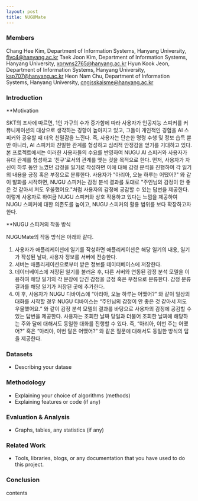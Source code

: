 ```yaml
---
layout: post
title: NUGUMate
---
```


### Members

Chang Hee Kim, Department of Information Systems, Hanyang University, flyc4@hanyang.ac.kr
Taek Joon Kim, Department of Information Systems, Hanyang University, xorwns2765@hanyang.ac.kr
Hyun Kook Jeon, Department of Information Systems, Hanyang University, ksp707@hanyang.ac.kr
Heon Nam Chu, Department of Information Systems, Hanyang University, cngjsskaisme@hanyang.ac.kr

### Introduction

**Motivation

 SKT의 조사에 따르면, 1인 가구의 수가 증가함에 따라 사용자가 인공지능 스피커를 커뮤니케이션의 대상으로 생각하는 경향이 높아지고 있고, 그들이 개인적인 경험을 AI 스피커와 공유할 때 더욱 친밀감을 느낀다. 즉, 사용자는 단순한 명령 수행 및 정보 습득 뿐만 아니라, AI 스피커와 친밀한 관계를 형성하고 심리적 안정감을 얻기를 기대하고 있다. 
 본 프로젝트에서는 이러한 사용자들의 수요를 반영하여 NUGU AI 스피커와 사용자가 유대 관계를 형성하고 '친구'로서의 관계를 맺는 것을 목적으로 한다. 먼저, 사용자가 자신이 하루 동안 느꼈던 감정을 일기로 작성하면 이에 대해 감정 분석을 진행하여 각 일기의 내용을 긍정 혹은 부정으로 분류한다. 사용자가 "아리아, 오늘 하루는 어땠어?" 와 같이 발화를 시작하면, NUGU 스피커는 감정 분석 결과를 토대로 "주인님의 감정이 안 좋은 것 같아서 저도 우울했어요."처럼 사용자의 감정에 공감할 수 있는 답변을 제공한다. 이렇게 사용자로 하여금 NUGU 스피커와 상호 작용하고 있다는 느낌을 제공하여 NUGU 스피커에 대한 의존도를 높이고, NUGU 스피커의 활용 범위를 보다 확장하고자 한다.
 
**NUGU 스피커의 작동 방식

 NUGUMate의 작동 방식은 아래와 같다. 
 1. 사용자가 애플리케이션에 일기를 작성하면 애플리케이션은 해당 일기의 내용, 일기가 작성된 날짜, 사용자 정보를 서버에 전송한다. 
 2. 서버는 애플리케이션으로부터 받은 정보를 데이터베이스에 저장한다. 
 3. 데이터베이스에 저장된 일기를 불러온 후, 다른 서버와 연동된 감정 분석 모델을 이용하여 해당 일기의 각 문장에 담긴 감정을 긍정 혹은 부정으로 분류한다. 감정 분류 결과를 해당 일기가 저장된 곳에 추가한다. 
 4. 이 후, 사용자가 NUGU 디바이스에 “아리아, 오늘 하루는 어땠어?” 와 같이 일상의 대화를 시작할 경우 NUGU 디바이스는 “주인님의 감정이 안 좋은 것 같아서 저도 우울했어요.” 와 같이 감정 분석 모델의 결과를 바탕으로 사용자의 감정에 공감할 수 있는 답변을 제공한다. 사용자는 조회한 날짜 당일과 더불어 조회한 날짜에 해당하는 주와 달에 대해서도 동일한 대화를 진행할 수 있다. 즉, “아리아, 이번 주는 어땠어?” 혹은 “아리아, 이번 달은 어땠어?” 와 같은 질문에 대해서도 동일한 방식의 답을 제공한다.

### Datasets

- Describing your datase

### Methodology

- Explaining your choice of algorithms (methods)
- Explaining features or code (if any)

### Evaluation & Analysis

- Graphs, tables, any statistics (if any)

### Related Work

- Tools, libraries, blogs, or any documentation that you have used to do this project.

### Conclusion

contents
